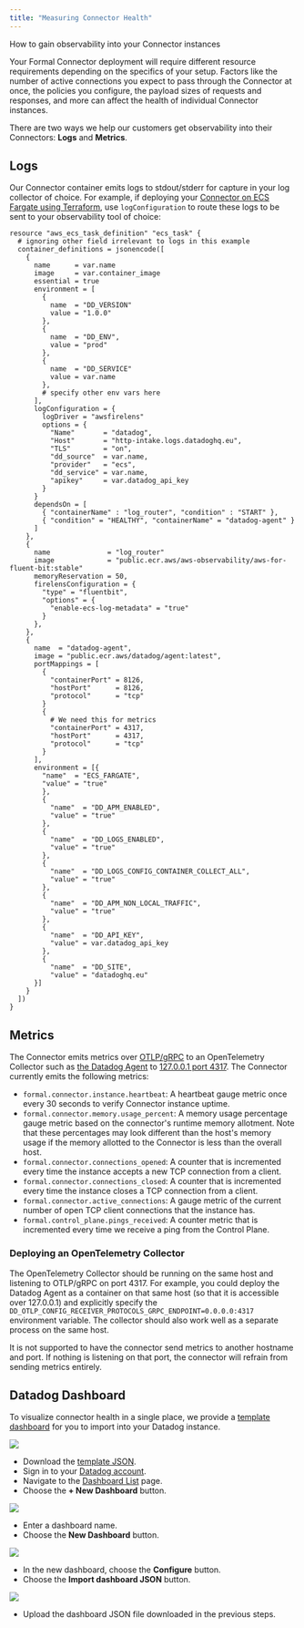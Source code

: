 ```yaml
---
title: "Measuring Connector Health"
---
```


<span className="page-description">How to gain observability into your Connector instances</span>

Your Formal Connector deployment will require different resource requirements depending on the specifics of your setup. Factors like the number of active connections you expect to pass through the Connector at once, the policies you configure, the payload sizes of requests and responses, and more can affect the health of individual Connector instances.

There are two ways we help our customers get observability into their Connectors: **Logs** and **Metrics**.

## Logs

Our Connector container emits logs to stdout/stderr for capture in your log collector of choice. 
For example, if deploying your [Connector on ECS Fargate using Terraform](https://github.com/formalco/terraform-provider-formal/blob/21a509320e912921700dda2269eae2629b5db49e/examples/deployments/aws/postgres/internal/postgres_proxy/ecs.tf#L69), use `logConfiguration` to route these logs to be sent to your observability tool of choice:

```hcl
resource "aws_ecs_task_definition" "ecs_task" {
  # ignoring other field irrelevant to logs in this example
  container_definitions = jsonencode([
    {
      name      = var.name
      image     = var.container_image
      essential = true
      environment = [
        {
          name  = "DD_VERSION"
          value = "1.0.0"
        },
        {
          name  = "DD_ENV",
          value = "prod"
        },
        {
          name  = "DD_SERVICE"
          value = var.name
        },
        # specify other env vars here
      ],
      logConfiguration = {
        logDriver = "awsfirelens"
        options = {
          "Name"       = "datadog",
          "Host"       = "http-intake.logs.datadoghq.eu",
          "TLS"        = "on",
          "dd_source"  = var.name,
          "provider"   = "ecs",
          "dd_service" = var.name,
          "apikey"     = var.datadog_api_key
        }
      }
      dependsOn = [
        { "containerName" : "log_router", "condition" : "START" },
        { "condition" = "HEALTHY", "containerName" = "datadog-agent" }
      ]
    },
    {
      name              = "log_router"
      image             = "public.ecr.aws/aws-observability/aws-for-fluent-bit:stable"
      memoryReservation = 50,
      firelensConfiguration = {
        "type" = "fluentbit",
        "options" = {
          "enable-ecs-log-metadata" = "true"
        }
      },
    },
    {
      name  = "datadog-agent",
      image = "public.ecr.aws/datadog/agent:latest",
      portMappings = [
        {
          "containerPort" = 8126,
          "hostPort"      = 8126,
          "protocol"      = "tcp"
        }
        {
          # We need this for metrics
          "containerPort" = 4317,
          "hostPort"      = 4317,
          "protocol"      = "tcp"
        }
      ],
      environment = [{
        "name"  = "ECS_FARGATE",
        "value" = "true"
        },
        {
          "name"  = "DD_APM_ENABLED",
          "value" = "true"
        },
        {
          "name"  = "DD_LOGS_ENABLED",
          "value" = "true"
        },
        {
          "name"  = "DD_LOGS_CONFIG_CONTAINER_COLLECT_ALL",
          "value" = "true"
        },
        {
          "name"  = "DD_APM_NON_LOCAL_TRAFFIC",
          "value" = "true"
        },
        {
          "name"  = "DD_API_KEY",
          "value" = var.datadog_api_key
        },
        {
          "name"  = "DD_SITE",
          "value" = "datadoghq.eu"
      }]
    }
  ])
}
```

## Metrics

The Connector emits metrics over [OTLP/gRPC](https://opentelemetry.io/docs/specs/otlp/) to an OpenTelemetry Collector such as [the Datadog Agent](https://docs.datadoghq.com/opentelemetry/setup/agent/) to [127.0.0.1 port 4317](https://opentelemetry.io/docs/specs/otlp/#otlpgrpc-default-port). The Connector currently emits the following metrics:


- `formal.connector.instance.heartbeat`: A heartbeat gauge metric once every 30 seconds to verify Connector instance uptime.
- `formal.connector.memory.usage_percent`: A memory usage percentage gauge metric based on the connector's runtime memory allotment. Note that these percentages may look different than the host's memory usage if the memory allotted to the Connector is less than the overall host.
- `formal.connector.connections_opened`: A counter that is incremented every time the instance accepts a new TCP connection from a client.
- `formal.connector.connections_closed`: A counter that is incremented every time the instance closes a TCP connection from a client.
- `formal.connector.active_connections`: A gauge metric of the current number of open TCP client connections that the instance has.
- `formal.control_plane.pings_received`: A counter metric that is incremented every time we receive a ping from the Control Plane.


### Deploying an OpenTelemetry Collector

The OpenTelemetry Collector should be running on the same host and listening to OTLP/gRPC on port 4317. For example, you could deploy the Datadog Agent as a container on that same host (so that it is accessible over 127.0.0.1) and explicitly specify the `DD_OTLP_CONFIG_RECEIVER_PROTOCOLS_GRPC_ENDPOINT=0.0.0.0:4317` environment variable. The collector should also work well as a separate process on the same host.

It is not supported to have the connector send metrics to another hostname and port. If nothing is listening on that port, the connector will refrain from sending metrics entirely.

## Datadog Dashboard

To visualize connector health in a single place, we provide a [template dashboard](/json/connector_health_dashboard.json) for you to import into your Datadog instance.

<img src="/img/connector_health_dashboard.png" />

- Download the [template JSON](/json/connector_health_dashboard.json).
- Sign in to your [Datadog account](https://app.datadoghq.com/).
- Navigate to the [Dashboard List](https://app.datadoghq.com/dashboard/lists) page.
- Choose the **+ New Dashboard** button.

<img src="/img/datadog_dashboard_list.png" />

- Enter a dashboard name.
- Choose the **New Dashboard** button.

<img src="/img/datadog_create_dashboard_modal.png" />

- In the new dashboard, choose the **Configure** button.
- Choose the **Import dashboard JSON** button.

<img src="/img/datadog_dashboard_configure_pane.png" />

- Upload the dashboard JSON file downloaded in the previous steps.